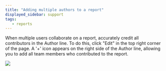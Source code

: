 ```yaml
---
title: "Adding multiple authors to a report"
displayed_sidebar: support
tags:
   - reports
---
```

When multiple users collaborate on a report, accurately credit all contributors in the Author line. To do this, click "Edit" in the top right corner of the page. A '+' icon appears on the right side of the Author line, allowing you to add all team members who contributed to the report.

![](/images/reports/reports_faq_add_multiple_reports.gif)
